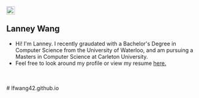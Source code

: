 <a href="https://linkedin.com/in/lanney-wang">
  <img align="left" alt="LinkedIn icon" width="22px" src="https://cdn-icons-png.flaticon.com/512/174/174857.png" />
</a>

</br>

<div>
  
  <h2>Lanney Wang</h2>
  <ul>
    <li>Hi!  I'm Lanney. I recently graudated with a Bachelor's Degree in Computer Science from the University of Waterloo, and am pursuing a Masters in Computer Science at Carleton University.</li>
    <li>Feel free to look around my profile or view my resume <a href = "https://drive.google.com/file/d/1jocnXFKkOHLCG3e5aQsx0rfUg0XNceFX/view"> here.</a></li>
  </ul>
</div>

</br>
</br>
# lfwang42.github.io
